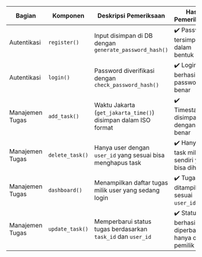| Bagian           | Komponen         | Deskripsi Pemeriksaan                                               | Hasil Pemeriksaan                              | Screenshot Code                         | Screenshot Tampilan                   |
|------------------|------------------|---------------------------------------------------------------------|------------------------------------------------|-----------------------------------------|---------------------------------------|
| Autentikasi      | `register()`     | Input disimpan di DB dengan `generate_password_hash()`              | ✔️ Password tersimpan dalam bentuk hash        | ![](screenshots/code1.png)              | ![](screenshots/tamp1.png)            |
| Autentikasi      | `login()`        | Password diverifikasi dengan `check_password_hash()`                | ✔️ Login berhasil jika password benar          | ![](screenshots/code2.png)              | ![](screenshots/tamp2.png)            |
| Manajemen Tugas  | `add_task()`     | Waktu Jakarta (`get_jakarta_time()`) disimpan dalam ISO format      | ✔️ Timestamp disimpan dengan benar             | ![](screenshots/code3.png)              | ![](screenshots/tamp3.png)            |
| Manajemen Tugas  | `delete_task()`  | Hanya user dengan `user_id` yang sesuai bisa menghapus task         | ✔️ Hanya task milik sendiri yang bisa dihapus  | ![](screenshots/code4.png)              | ![](screenshots/tamp4.png)            |
| Manajemen Tugas  | `dashboard()`    | Menampilkan daftar tugas milik user yang sedang login               | ✔️ Tugas ditampilkan sesuai `user_id` sesi     | ![](screenshots/code5.png)              | ![](screenshots/tamp5.png)            |
| Manajemen Tugas  | `update_task()`  | Memperbarui status tugas berdasarkan `task_id` dan `user_id`        | ✔️ Status berhasil diperbarui hanya oleh pemilik | ![](screenshots/code6.png)              | ![](screenshots/tamp6.png)            |

